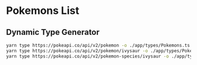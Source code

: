 # Pokemons List

## Dynamic Type Generator
```bash
yarn type https://pokeapi.co/api/v2/pokemon -o ./app/types/Pokemons.ts
yarn type https://pokeapi.co/api/v2/pokemon/ivysaur -o ./app/types/Pokemon.ts
yarn type https://pokeapi.co/api/v2/pokemon-species/ivysaur -o ./app/types/PokemonSpecies.ts
```
